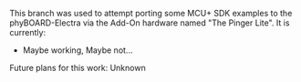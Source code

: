 This branch was used to attempt porting some MCU+ SDK examples to the phyBOARD-Electra via the Add-On hardware named "The Pinger Lite". It is currently:
- Maybe working, Maybe not... 

Future plans for this work: Unknown
